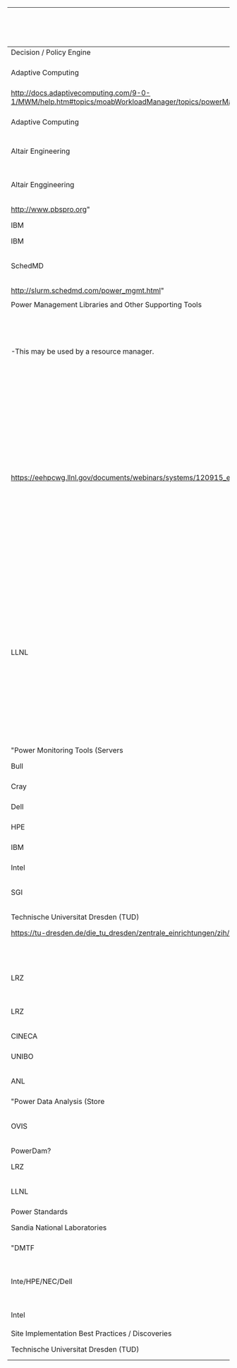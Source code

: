 Category | Vendor/Provider | Solution | Supported | Licensing | URL | Notes | Short Description (200 characters)
---------|-----------------|----------|-----------|-----------|-----|-------|-----------------------------------
Decision / Policy Engine |  |  |  |  |  |  | 
 | Adaptive Computing | Moab (Power-aware Scheduling) | Yes - Commercial | Commercial | "http://www.adaptivecomputing.com/products/capabilities/power/
http://docs.adaptivecomputing.com/9-0-1/MWM/help.htm#topics/moabWorkloadManager/topics/powerManagement/aboutGreen.htm%3FTocPath%3D15%2520Green%2520Computing%7C_____0" |  | 
 | Adaptive Computing | Torque (Power-aware Scheduling) | Yes - Commercial | Open Source | http://www.adaptivecomputing.com/products/capabilities/power/ |  | 
 | Altair Engineering | PBS Works (Green Provisioning) | Yes - Commercial | Commercial | http://www.pbsworks.com/PBSSolution.aspx?v=1&i=6&n=Green-Computing |  | 
 | Altair Enggineering | PBS Pro (Green Provisioning) | Yes - Commercial / Community | Open Source | "http://www.pbsworks.com/PBSSolution.aspx?v=1&i=6&n=Green-Computing
http://www.pbspro.org" |  | 
 | IBM | LSF | Yes - Commercial | Commercial |  |  | 
 | IBM | Load Leveler | No - EOL | Commercial |  |  | 
 | SchedMD | SLURM | Yes - Community / Commercial | Open Source | "http://slurm.schedmd.com/power_save.html
http://slurm.schedmd.com/power_mgmt.html" |  | 
 |  |  |  |  |  |  | 
Power Management Libraries and Other Supporting Tools |  |  |  |  |  |  | 
-This may be used by a resource manager. | Intel | GEOPM | Seeking initial users and Intel will provide best effort support.  Community is being built out. | Open Source | "http://geopm.github.io/geopm/
https://eehpcwg.llnl.gov/documents/webinars/systems/120915_eastep-geo.pdf" | Pre-product | Provides a distributed runtime for applications which efficiently applies energy policies recieved from the resource manager in response to profiling information gathered from the application.
 | LLNL | MSR-safe | "Effort to push to the kernel |  with basic community support via LLNL developers and Intel." | Open Source | https://github.com/LLNL/msr-safe |  | Allows safer access to model specific registers (MSRs) on x86 platforms by allowing the system administrator control of what bits in which registers can be read or written by users in a particular UNIX group.
 |  |  |  |  |  |  | 
"Power Monitoring Tools (Servers |  Racks |  Systems)" |  |  |  |  |  |  | 
 | Bull | Sequana (Uses HDEEM) | Not Provided | Not Provided | http://www.bull.com/sequana |  | 
 | Cray | CAPMC | Yes - Commercial | Commercial | http://docs.cray.com/books/S-2553-10/S-2553-10.pdf |  | 
 | Dell |  | Not Provided | Not Provided |  |  | 
 | HPE |  | Not Provided | Not Provided |  |  | 
 | IBM |  | Not Provided | Not Provided |  |  | 
 | Intel | Intel Data Center Manager | Yes - Commercial | Commercial | http://www.intel.com/content/www/us/en/software/use-case-2-intelligent-power-distribution-units.html?wapkw=data+center+manager |  | 
 | SGI | SGI Management Suite | Not Provided | Not Provided | https://www.sgi.com/products/software/sms.html |  | 
 | Technische Universitat Dresden (TUD) | HDEEM | Not Provided | Not Provided | "http://ieeexplore.ieee.org/xpl/login.jsp?tp=&arnumber=7016382&tag=1&url=http%3A%2F%2Fieeexplore.ieee.org%2Fxpls%2Fabs_all.jsp%3Farnumber%3D7016382%26tag%3D1
https://tu-dresden.de/die_tu_dresden/zentrale_einrichtungen/zih/forschung/projekte/hdeem/index_html/document_view?set_language=en" |  | 
 |  | See Email for addition |  |  |  |  | 
 | LRZ | DCDB (Deep/Deeper prototype system) | Not Provided | Not Provided | http://www.deep-er.eu/project |  | 
 | LRZ | DCDB (Mount Blanc prototype system) | Not Provided | Not Provided | http://www.montblanc-project.eu/ |  | 
 | CINECA | MultiTherMon | Not Provided | Not Provided | http://www-micrel.deis.unibo.it/monitoring/wordpress/ |  | 
 | UNIBO | MultiTherMon | Not Provided | Not Provided | http://www-micrel.deis.unibo.it/monitoring/wordpress/ |  | 
 | ANL | MonEQ | yes | open source | https://repo.anl-external.org/repos/PowerMonitoring/trunk/bgq/ | Note: MonEQ has been extended to support application power profiling on other platforms. Check  http://www.cs.iit.edu/~lan/publications/Wallace_HPCMASPA_15.pdf  | 
"Power Data Analysis (Store |  Transfer |  Analyze)" |  |  |  |  |  |  | 
 | OVIS | The Lightweight Distributed Metric Service (LDMS) | Not Provided | Not Provided | https://ovis.ca.sandia.gov/mediawiki/index.php/Main_Page |  | 
 | PowerDam? |  |  |  |  |  | 
 | LRZ | PowerDAM | Not Provided | Not Provided | http://www.simopek.de/?q=node/11 |  | 
 | LLNL | PI/OSI-Soft (Commercial TSDB) |  |  | www.osisoft.com |  | 
Power Standards |  |  |  |  |  |  | 
 | Sandia National Laboratories | Power API | Not Applicable | Not Applicable | http://powerapi.sandia.gov/ |  | 
 | "DMTF |  Inc." | Redfish API | Not Applicable | Not Applicable | http://www.dmtf.org/standards/redfish |  | 
 | Inte/HPE/NEC/Dell | IPMI | Not Applicable | Patent license agreement required to implement | http://www.intel.com/content/www/us/en/servers/ipmi/ipmi-technical-resources.html |  | 
 | Intel | DCMI | Not Applicable | Not Applicable | http://www.intel.com/content/www/us/en/data-center/dcmi/dcmi-specification-download.html |  | 
 |  |  |  |  |  |  | 
Site Implementation Best Practices / Discoveries |  |  |  |  |  |  | 
 | Technische Universitat Dresden (TUD) | Taurus System (Using SLURM) | Not Provided | Not Provided | https://doc.zih.tu-dresden.de/hpc-wiki/bin/view/Compendium/EnergyMeasurement |  | 
